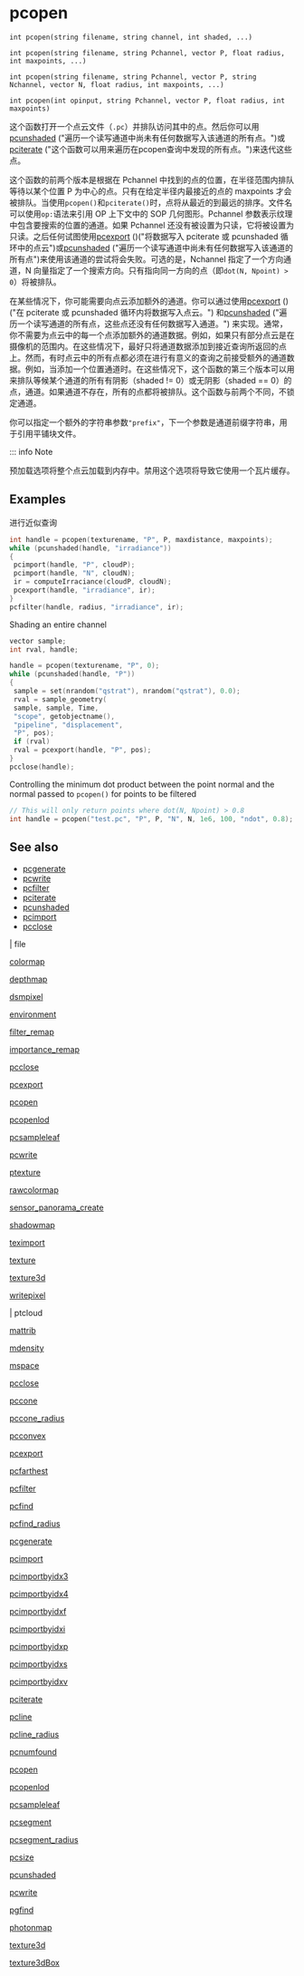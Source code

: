 # pcopen

`int pcopen(string filename, string channel, int shaded, ...)`

`int pcopen(string filename, string Pchannel, vector P, float radius, int maxpoints, ...)`

`int pcopen(string filename, string Pchannel, vector P, string Nchannel, vector N, float radius, int maxpoints, ...)`

`int pcopen(int opinput, string Pchannel, vector P, float radius, int maxpoints)`

这个函数打开一个点云文件（`.pc`）并排队访问其中的点。然后你可以用[pcunshaded](pcunshaded.html) ("遍历一个读写通道中尚未有任何数据写入该通道的所有点。")或[pciterate](pciterate.html) ("这个函数可以用来遍历在pcopen查询中发现的所有点。")来迭代这些点。

这个函数的前两个版本是根据在 Pchannel 中找到的点的位置，在半径范围内排队等待以某个位置 P 为中心的点。只有在给定半径内最接近的点的 maxpoints 才会被排队。当使用`pcopen()`和`pciterate()`时，点将从最近的到最远的排序。文件名可以使用`op:`语法来引用 OP 上下文中的 SOP 几何图形。Pchannel 参数表示纹理中包含要搜索的位置的通道。如果 Pchannel 还没有被设置为只读，它将被设置为只读。之后任何试图使用[pcexport](pcexport.html) ()("将数据写入 pciterate 或 pcunshaded 循环中的点云")或[pcunshaded](pcunshaded.html) ("遍历一个读写通道中尚未有任何数据写入该通道的所有点")来使用该通道的尝试将会失败。可选的是，Nchannel 指定了一个方向通道，N 向量指定了一个搜索方向。只有指向同一方向的点（即`dot(N, Npoint) > 0`）将被排队。

在某些情况下，你可能需要向点云添加额外的通道。你可以通过使用[pcexport](pcexport.html) () ("在 pciterate 或 pcunshaded 循环内将数据写入点云。") 和[pcunshaded](pcunshaded.html) ("遍历一个读写通道的所有点，这些点还没有任何数据写入通道。") 来实现。通常，你不需要为点云中的每一个点添加额外的通道数据。例如，如果只有部分点云是在摄像机的范围内。在这些情况下，最好只将通道数据添加到接近查询所返回的点上。然而，有时点云中的所有点都必须在进行有意义的查询之前接受额外的通道数据。例如，当添加一个位置通道时。在这些情况下，这个函数的第三个版本可以用来排队等候某个通道的所有有阴影（shaded != 0）或无阴影（shaded == 0）的点，通道。如果通道不存在，所有的点都将被排队。这个函数与前两个不同，不锁定通道。

你可以指定一个额外的字符串参数`"prefix"`，下一个参数是通道前缀字符串，用于引用平铺块文件。

::: info Note

预加载选项将整个点云加载到内存中。禁用这个选项将导致它使用一个瓦片缓存。

## Examples



进行近似查询

```c
int handle = pcopen(texturename, "P", P, maxdistance, maxpoints);
while (pcunshaded(handle, "irradiance"))
{
 pcimport(handle, "P", cloudP);
 pcimport(handle, "N", cloudN);
 ir = computeIrraciance(cloudP, cloudN);
 pcexport(handle, "irradiance", ir);
}
pcfilter(handle, radius, "irradiance", ir);

```

Shading an entire channel

```c
vector sample;
int rval, handle;

handle = pcopen(texturename, "P", 0);
while (pcunshaded(handle, "P"))
{
 sample = set(nrandom("qstrat"), nrandom("qstrat"), 0.0);
 rval = sample_geometry(
 sample, sample, Time,
 "scope", getobjectname(),
 "pipeline", "displacement",
 "P", pos);
 if (rval)
 rval = pcexport(handle, "P", pos);
}
pcclose(handle);

```

Controlling the minimum dot product between the point normal and the normal passed to `pcopen()` for points to be filtered

```c
// This will only return points where dot(N, Npoint) > 0.8
int handle = pcopen("test.pc", "P", P, "N", N, 1e6, 100, "ndot", 0.8);

```

## See also

- [pcgenerate](pcgenerate.html)
- [pcwrite](pcwrite.html)
- [pcfilter](pcfilter.html)
- [pciterate](pciterate.html)
- [pcunshaded](pcunshaded.html)
- [pcimport](pcimport.html)
- [pcclose](pcclose.html)

|
file

[colormap](colormap.html)

[depthmap](depthmap.html)

[dsmpixel](dsmpixel.html)

[environment](environment.html)

[filter_remap](filter_remap.html)

[importance_remap](importance_remap.html)

[pcclose](pcclose.html)

[pcexport](pcexport.html)

[pcopen](pcopen.html)

[pcopenlod](pcopenlod.html)

[pcsampleleaf](pcsampleleaf.html)

[pcwrite](pcwrite.html)

[ptexture](ptexture.html)

[rawcolormap](rawcolormap.html)

[sensor_panorama_create](sensor_panorama_create.html)

[shadowmap](shadowmap.html)

[teximport](teximport.html)

[texture](texture.html)

[texture3d](texture3d.html)

[writepixel](writepixel.html)

|
ptcloud

[mattrib](mattrib.html)

[mdensity](mdensity.html)

[mspace](mspace.html)

[pcclose](pcclose.html)

[pccone](pccone.html)

[pccone_radius](pccone_radius.html)

[pcconvex](pcconvex.html)

[pcexport](pcexport.html)

[pcfarthest](pcfarthest.html)

[pcfilter](pcfilter.html)

[pcfind](pcfind.html)

[pcfind_radius](pcfind_radius.html)

[pcgenerate](pcgenerate.html)

[pcimport](pcimport.html)

[pcimportbyidx3](pcimportbyidx3.html)

[pcimportbyidx4](pcimportbyidx4.html)

[pcimportbyidxf](pcimportbyidxf.html)

[pcimportbyidxi](pcimportbyidxi.html)

[pcimportbyidxp](pcimportbyidxp.html)

[pcimportbyidxs](pcimportbyidxs.html)

[pcimportbyidxv](pcimportbyidxv.html)

[pciterate](pciterate.html)

[pcline](pcline.html)

[pcline_radius](pcline_radius.html)

[pcnumfound](pcnumfound.html)

[pcopen](pcopen.html)

[pcopenlod](pcopenlod.html)

[pcsampleleaf](pcsampleleaf.html)

[pcsegment](pcsegment.html)

[pcsegment_radius](pcsegment_radius.html)

[pcsize](pcsize.html)

[pcunshaded](pcunshaded.html)

[pcwrite](pcwrite.html)

[pgfind](pgfind.html)

[photonmap](photonmap.html)

[texture3d](texture3d.html)

[texture3dBox](texture3dBox.html)
